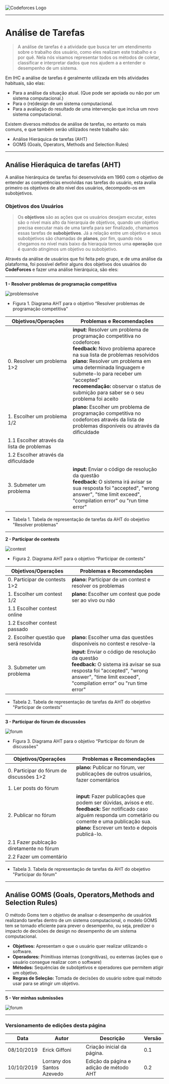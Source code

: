 <span style="margin-left: 0%; padding-top: 3%;">![Codeforces Logo](../images/codeforces.png)</span>

***
# Análise de Tarefas
> A análise de tarefas é a atividade que busca ter um etendimento sobre o trabalho dos usuário, como eles realizam este trabalho e o por quê. Nela nós visamos representar todos os métodos de coletar, classificar e interpretar dados que nos ajudem a a entender o desempenho de um sistema.

Em IHC a análise de tarefas é geralmente utilizada em três atividades habituais, são elas:

- Para a análise da situação atual. (Que pode ser apoiada ou não por um sistema computacional.)
- Para o (re)design de um sistema computacional.
- Para a avaliação do resultado de uma intervenção que inclua um novo sistema computacional.

Existem diversos métodos de análise de tarefas, no entanto os mais comuns, e que também serão utilizados neste trabalho são:

- Análise Hieráquica de tarefas (AHT)
- GOMS (Goals, Operators, Methods and Selection Rules)

***
## Análise Hieráquica de tarefas (AHT)

 A análise hierárquica de tarefas foi desenvolvida em 1960 com o objetivo de entender as competências envolvidas nas tarefas do usuário, esta avalia primeiro os objetivos de alto nível dos usuários, decompodo-os em subobjetivos.

### Objetivos dos Usuários

 > Os **objetivos** são as ações que os usuários desejam excutar, estes são o nível mais alto da hierarquia de objetivos, quando um objetivo precisa executar mais de uma tarefa para ser finalizado, chamamos essas tarefas de **subobjetivos**. Já a relação entre um objetivo e seus subobjetivos são chamadas de **planos**, por fim, quando nós chegamos no nível mais baixo da hieraquia temos uma **operação** que é quando atingimos um objetivo ou subobjetivo.

Através da análise de usuários que foi feita pelo grupo, e de uma análise da plataforma, foi possível definir alguns dos objetivos dos usuários do **CodeForces** e fazer uma análise hierárquica, são eles:
***

**1 - Resolver problemas de programação competitiva**

<span style="margin-left: 0%;">![problemsolve](./images/problemsolve.png)</span>

- Figura 1. Diagrama AHT para o objetivo “Resolver problemas de programação competitiva"

| Objetivos/Operações | Problemas e Recomendações |
|------|-------|
| 0. Resolver um problema 1>2 | **input:** Resolver um problema de programação competitiva no codeforces</br>**feedback:** Novo problema aparece na sua lista de problemas resolvidos</br>**plano:** Resolver um problema em uma determinada linguagem e submete-lo para receber um "accepted"</br>**recomendação:** observar o status de submição para saber se o seu problema foi aceito |
| 1. Escolher um problema 1/2 | **plano:** Escolher um problema de programação competitiva no codeforces através da lista de problemas disponíveis ou através da dificuldade|
| 1.1 Escolher através da lista de problemas | |
| 1.2 Escolher através da dificuldade | |
| 3. Submeter um problema | **input:** Enviar o código de resolução da questão</br>**feedback:** O sistema irá avisar se sua resposta foi "accepted", "wrong answer", "time limit exceed", "compilation error" ou "run time error" |

- Tabela 1. Tabela de representação de tarefas da AHT do obejetivo "Resolver problemas" 

***

**2 - Participar de contests**

<span style="margin-left: 0%;">![contest](./images/contest.png)</span>

- Figura 2. Diagrama AHT para o objetivo “Participar de contests"

| Objetivos/Operações | Problemas e Recomendações |
|------|-------|
| 0. Participar de contests 1>2 |**plano:** Participar de um contest e resolver os problemas</br> |
| 1. Escolher um contest 1/2 | **plano:** Escolher um contest que pode ser ao vivo ou não|
| 1.1 Escolher contest online | |
| 1.2 Escolher contest passado | |
| 2. Escolher questão que será resolvida | **plano:** Escolher uma das questões disponíveis no contest e resolve-la|**recomendação:** Ler todas as questões antes de resolver, e olhar sempre o score praver qual questão foi submetida primeiro|
| 3. Submeter um problema | **input:** Enviar o código de resolução da questão</br>**feedback:** O sistema irá avisar se sua resposta foi "accepted", "wrong answer", "time limit exceed", "compilation error" ou "run time error" |

- Tabela 2. Tabela de representação de tarefas da AHT do obejetivo "Participar de contests"

***

**3 - Participar do fórum de discussões**

<span style="margin-left: 0%;">![forum](./images/forum.png)</span>

- Figura 3. Diagrama AHT para o objetivo “Participar do fórum de discussões"

| Objetivos/Operações | Problemas e Recomendações |
|------|-------|
| 0. Participar do fórum de discussões 1>2 |**plano:** Publicar no fórum, ver publicações de outros usuários, fazer comentários</br> |
| 1. Ler posts do fórum | |
| 2. Publicar no fórum | **input:** Fazer publicações que podem ser dúvidas, avisos e etc.</br>**feedback:** Ser notificado caso alguém responda um cometário ou comente e uma publicação sua.</br>**plano:** Escrever um texto e depois publicá-lo. |
| 2.1 Fazer publcação diretamente no fórum | |
| 2.2 Fazer um comentário| |

- Tabela 3. Tabela de representação de tarefas da AHT do obejetivo "Participar do fórum"

***
## Análise GOMS (Goals, Operators,Methods and Selection Rules)
O método Goms tem o objetivo de analisar o desempenho de usuários realizando tarefas dentro de um sistema computacional, o modelo GOMS tem se tornado eficiente para prever o desempenho, ou seja, predizer o impacto de decisões de design no desempenho de um sistema computacional.

* **Objetivos:** Apresentam o que o usuário quer realizar utilizando o software.
* **Operadores:** Primitivas internas (congnitivas), ou externas (ações que o usuário consegue realizar com o software)
* **Métodos:** Sequências de subobjetivos e operadores que permitem atigir um objetivo.
* **Regras de Seleção:** Tomada de decisões do usuário sobre qual método usar para se atingir um objetivo.


[comment]: <> (**4 - Debugar um problema**)

***

[comment]: <> (**5 - Editar Perfil**)

**5 - Ver minhas submissões**

<span style="margin-left: 0%;">![forum](./images/goms1.jpeg)</span>

***
### Versionamento de edições desta página
| Data | Autor | Descrição | Versão |
|------|-------|-----------|--------|
| 08/10/2019 | Erick Giffoni | Criação inicial da página. | 0.1 |
| 10/10/2019 | Lorrany dos Santos Azevedo | Edição da página e adição de método AHT | 0.2 |
